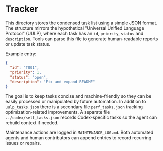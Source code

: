 # Tracker

This directory stores the condensed task list using a simple JSON format. The
structure mirrors the hypothetical "Universal Unified Language Protocol" (UULP),
where each task has an `id`, `priority`, `status` and `description`. Tools can
parse this file to generate human-readable reports or update task status.

Example entry:

```json
{
  "id": "T001",
  "priority": 1,
  "status": "open",
  "description": "Fix and expand README"
}
```

The goal is to keep tasks concise and machine-friendly so they can be easily
processed or manipulated by future automation. In addition to `uulp_tasks.json`
there is a secondary file `perf_tasks.json` tracking optimization-related
improvements. A separate file `../codex/self_tasks.json` records Codex-specific
tasks so the agent can rebuild context if needed.

Maintenance actions are logged in `MAINTENANCE_LOG.md`. Both automated agents
and human contributors can append entries to record recurring issues or repairs.

